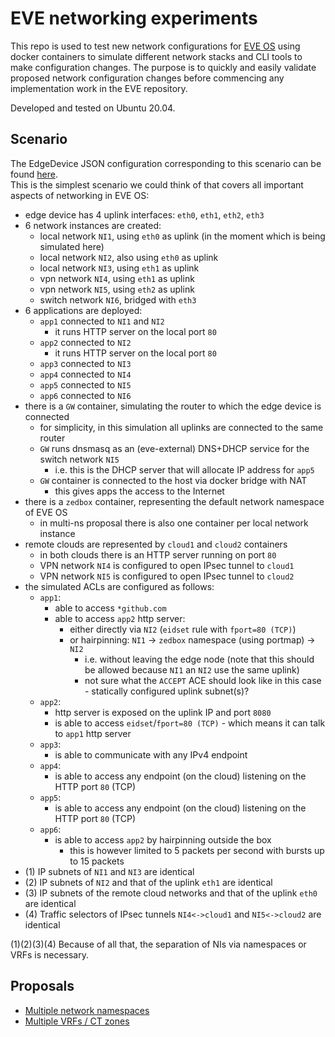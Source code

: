 # EVE networking experiments

This repo is used to test new network configurations for [EVE OS](https://github.com/lf-edge/eve)
using docker containers to simulate different network stacks and CLI tools to make configuration changes.
The purpose is to quickly and easily validate proposed network configuration changes before commencing any
implementation work in the EVE repository.

Developed and tested on Ubuntu 20.04.

## Scenario

The EdgeDevice JSON configuration corresponding to this scenario can be found [here](./scenario.json).\
This is the simplest scenario we could think of that covers all important aspects of networking in EVE OS:

- edge device has 4 uplink interfaces: `eth0`, `eth1`, `eth2`, `eth3`
- 6 network instances are created:
    - local network `NI1`, using `eth0` as uplink (in the moment which is being simulated here)
    - local network `NI2`, also using `eth0` as uplink
    - local network `NI3`, using `eth1` as uplink
    - vpn network `NI4`, using `eth1` as uplink
    - vpn network `NI5`, using `eth2` as uplink
    - switch network `NI6`, bridged with `eth3`
- 6 applications are deployed:
    - `app1` connected to `NI1` and `NI2`
        - it runs HTTP server on the local port `80`
    - `app2` connected to `NI2`
        - it runs HTTP server on the local port `80`
    - `app3` connected to `NI3`
    - `app4` connected to `NI4`
    - `app5` connected to `NI5`
    - `app6` connected to `NI6`
- there is a `GW` container, simulating the router to which the edge device is connected
    - for simplicity, in this simulation all uplinks are connected to the same router
    - `GW` runs dnsmasq as an (eve-external) DNS+DHCP service for the switch network `NI5`
        - i.e. this is the DHCP server that will allocate IP address for `app5`
    - `GW` container is connected to the host via docker bridge with NAT
        - this gives apps the access to the Internet
- there is a `zedbox` container, representing the default network namespace of EVE OS
    - in multi-ns proposal there is also one container per local network instance
- remote clouds are represented by `cloud1` and `cloud2` containers
    - in both clouds there is an HTTP server running on port `80`
    - VPN network `NI4` is configured to open IPsec tunnel to `cloud1`
    - VPN network `NI5` is configured to open IPsec tunnel to `cloud2`
- the simulated ACLs are configured as follows:
    - `app1`:
        - able to access `*github.com`
        - able to access `app2` http server:
            - either directly via `NI2` (`eidset` rule with `fport=80 (TCP)`)
            - or hairpinning: `NI1` -> `zedbox` namespace (using portmap) -> `NI2`
                - i.e. without leaving the edge node (note that this should be allowed because `NI1` an `NI2` use the same uplink)
                - not sure what the `ACCEPT` ACE should look like in this case - statically configured uplink subnet(s)?
    - `app2`:
        - http server is exposed on the uplink IP and port `8080`
        - is able to access `eidset`/`fport=80 (TCP)` - which means it can talk to `app1` http server
    - `app3`:
        - is able to communicate with any IPv4 endpoint
    - `app4`:
        - is able to access any endpoint (on the cloud) listening on the HTTP port `80` (TCP)
    - `app5`:
        - is able to access any endpoint (on the cloud) listening on the HTTP port `80` (TCP)
    - `app6`:
        - is able to access `app2` by hairpinning outside the box
            - this is however limited to 5 packets per second with bursts up to 15 packets
- (1) IP subnets of `NI1` and `NI3` are identical
- (2) IP subnets of `NI2` and that of the uplink `eth1` are identical
- (3) IP subnets of the remote cloud networks and that of the uplink `eth0` are identical
- (4) Traffic selectors of IPsec tunnels `NI4<->cloud1` and `NI5<->cloud2` are identical

(1)(2)(3)(4) Because of all that, the separation of NIs via namespaces or VRFs is necessary.

## Proposals

* [Multiple network namespaces](./MULTI-NS.md)
* [Multiple VRFs / CT zones](./MULTI-VRF.md)
